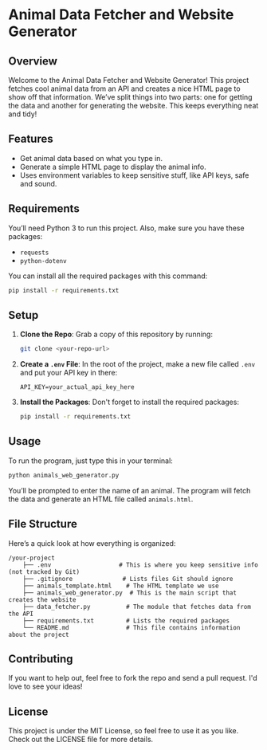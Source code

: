 # Animal Data Fetcher and Website Generator

## Overview
Welcome to the Animal Data Fetcher and Website Generator! This project fetches cool animal data from an API and creates a nice HTML page to show off that information. We’ve split things into two parts: one for getting the data and another for generating the website. This keeps everything neat and tidy!

## Features
- Get animal data based on what you type in.
- Generate a simple HTML page to display the animal info.
- Uses environment variables to keep sensitive stuff, like API keys, safe and sound.

## Requirements
You’ll need Python 3 to run this project. Also, make sure you have these packages:
- `requests`
- `python-dotenv`

You can install all the required packages with this command:

```bash
pip install -r requirements.txt
```

## Setup
1. **Clone the Repo**:
   Grab a copy of this repository by running:
   ```bash
   git clone <your-repo-url>
   ```

2. **Create a `.env` File**:
   In the root of the project, make a new file called `.env` and put your API key in there:
   ```env
   API_KEY=your_actual_api_key_here
   ```

3. **Install the Packages**:
   Don't forget to install the required packages:
   ```bash
   pip install -r requirements.txt
   ```

## Usage
To run the program, just type this in your terminal:
```bash
python animals_web_generator.py
```
You’ll be prompted to enter the name of an animal. The program will fetch the data and generate an HTML file called `animals.html`.

## File Structure
Here’s a quick look at how everything is organized:
```
/your-project
    ├── .env                   # This is where you keep sensitive info (not tracked by Git)
    ├── .gitignore              # Lists files Git should ignore
    ├── animals_template.html    # The HTML template we use
    ├── animals_web_generator.py  # This is the main script that creates the website
    ├── data_fetcher.py          # The module that fetches data from the API
    ├── requirements.txt         # Lists the required packages
    └── README.md                # This file contains information about the project
```

## Contributing
If you want to help out, feel free to fork the repo and send a pull request. I'd love to see your ideas!

## License
This project is under the MIT License, so feel free to use it as you like. Check out the LICENSE file for more details.
